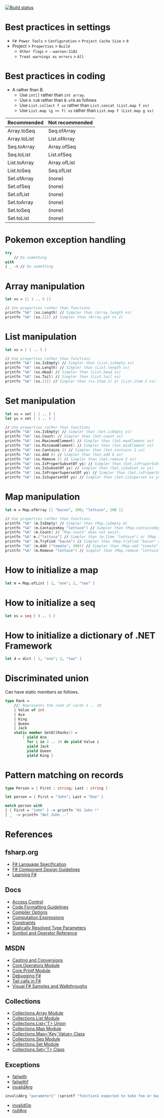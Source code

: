 [![Build status](https://ci.appveyor.com/api/projects/status/awbxjohei2cpxnsp?svg=true)](https://ci.appveyor.com/project/tatsuya/fsharp-cheat-sheet)

# Best practices in settings
* `F# Power Tools` > `Configuration` > `Project Cache Size` > `0`
* Project > `Properties` > `Build`
  * `Other flags` > `--warnon:1182`
  * `Treat warnings as errors` > `All`

# Best practices in coding
* A rather than B.
  * Use `int[]` rather than `int array`.
  * Use `A.toB` rather than `B.ofA` as follows
  * Use `List.collect f xs` rather than `List.concat (List.map f xs)`
  * Use `List.map (g >> f) xs` rather than `List.map f (List.map g xs)`

Recommended|Not recommended
---|---
Array.toSeq|Seq.ofArray
Array.toList|List.ofArray
Seq.toArray|Array.ofSeq
Seq.toList|List.ofSeq
List.toArray|Array.ofList
List.toSeq|Seq.ofList
Set.ofArray|(none)
Set.ofSeq|(none)
Set.ofList|(none)
Set.toArray|(none)
Set.toSeq|(none)
Set.toList|(none)

# Pokemon exception handling
```fsharp
try
    // Do something
with
| _ -> // Do something
```

# Array manipulation
```fsharp
let xs = [| 1 .. 5 |]

// Use properties rather than functions
printfn "%A" (xs.Length) // Simpler than (Array.length xs)
printfn "%A" (xs.[2]) // Simpler than (Array.get xs 2)
```

# List manipulation
```fsharp
let xs = [ 1 .. 5 ]

// Use properties rather than functions
printfn "%A" (xs.IsEmpty) // Simpler than (List.isEmpty xs)
printfn "%A" (xs.Length) // Simpler than (List.length xs)
printfn "%A" (xs.Head) // Simpler than (List.head xs)
printfn "%A" (xs.Tail) // Simpler than (List.tail xs)
printfn "%A" (xs.[2]) // Simpler than (xs.Item 2) or (List.item 2 xs)
```

# Set manipulation
```fsharp
let xs = set [ 1 .. 5 ]
let ys = set [ 1 .. 5 ]

// Use properties rather than functions
printfn "%A" (xs.IsEmpty) // Simpler than (Set.isEmpty xs)
printfn "%A" (xs.Count) // Simpler than (Set.count xs)
printfn "%A" (xs.MaximumElement) // Simpler than (Set.maxElement xs)
printfn "%A" (xs.MinimumElement) // Simpler than (Set.minElement xs)
printfn "%A" (xs.Contains 2) // Simpler than (Set.contains 2 xs)
printfn "%A" (xs.Add 6) // Simpler than (Set.add 6 xs)
printfn "%A" (xs.Remove 2) // Simpler than (Set.remove 2 xs)
printfn "%A" (xs.IsProperSubsetOf ys) // Simpler than (Set.isProperSubset xs ys)
printfn "%A" (xs.IsSubsetOf ys) // Simpler than (Set.isSubset xs ys)
printfn "%A" (xs.IsProperSupersetOf ys) // Simpler than (Set.isProperSuperset xs ys)
printfn "%A" (xs.IsSupersetOf ys) // Simpler than (Set.isSuperset xs ys)
```

# Map manipulation
```fsharp
let m = Map.ofArray [| "bacon", 100; "lettuce", 200 |]

// Use properties rather than functions
printfn "%A" (m.IsEmpty) // Simpler than (Map.isEmpty m)
printfn "%A" (m.ContainsKey "lettuce") // Simpler than (Map.containsKey "lettuce" m)
printfn "%A" (m.Count) // "Map.count" does not exist.
printfn "%A" m.["lettuce"] // Simpler than (m.Item "lettuce") or (Map.find "lettuce" m)
printfn "%A" (m.TryFind "bacon") // Simpler than (Map.tryFind "bacon" m)
printfn "%A" (m.Add ("tomato", 300)) // Simpler than (Map.add "tomato" 300 m)
printfn "%A" (m.Remove "lettuce") // Simpler than (Map.remove "lettuce" m)
```

# How to initialize a map
```fsharp
let m = Map.ofList [ 1, "one"; 2, "two" ]
```

# How to initialize a seq
```fsharp
let xs = seq { 0 .. 5 }
```

# How to initialize a dictionary of .NET Framework
```fsharp
let d = dict [ 1, "one"; 2, "two" ]
```

# Discriminated union
Can have static members as follows.
```fsharp
type Rank = 
    /// Represents the rank of cards 2 .. 10
    | Value of int
    | Ace
    | King
    | Queen
    | Jack
    static member GetAllRanks() = 
        [ yield Ace
          for i in 2 .. 10 do yield Value i
          yield Jack
          yield Queen
          yield King ]
```

# Pattern matching on records
```fsharp
type Person = { First : string; Last : string }

let person = { First = "John"; Last = "Doe" }

match person with 
| { First = "John" } -> printfn "Hi John !" 
| _  -> printfn "Not John .."
```

# References
## fsharp.org
* [F# Language Specification](http://fsharp.org/specs/language-spec)
* [F# Component Design Guidelines](http://fsharp.org/specs/component-design-guidelines)
* [Learning F#](http://fsharp.org/learn.html)

## Docs
* [Access Control](https://docs.microsoft.com/dotnet/articles/fsharp/language-reference/access-control)
* [Code Formatting Guidelines](https://docs.microsoft.com/dotnet/articles/fsharp/language-reference/code-formatting-guidelines)
* [Compiler Options](https://docs.microsoft.com/dotnet/articles/fsharp/language-reference/compiler-options)
* [Computation Expressions](https://docs.microsoft.com/dotnet/articles/fsharp/language-reference/computation-expressions)
* [Constraints](https://docs.microsoft.com/dotnet/articles/fsharp/language-reference/generics/constraints)
* [Statically Resolved Type Parameters](https://docs.microsoft.com/dotnet/articles/fsharp/language-reference/generics/statically-resolved-type-parameters)
* [Symbol and Operator Reference](https://docs.microsoft.com/dotnet/articles/fsharp/language-reference/symbol-and-operator-reference/index)

## MSDN
* [Casting and Conversions](https://msdn.microsoft.com/visualfsharpdocs/conceptual/casting-and-conversions-%5bfsharp%5d)
* [Core.Operators Module](https://msdn.microsoft.com/visualfsharpdocs/conceptual/core.operators-module-%5bfsharp%5d)
* [Core.Printf Module](https://msdn.microsoft.com/visualfsharpdocs/conceptual/core.printf-module-%5bfsharp%5d)
* [Debugging F#](https://msdn.microsoft.com/library/ee843932.aspx)
* [Tail calls in F#](https://blogs.msdn.microsoft.com/fsharpteam/2011/07/08/tail-calls-in-f/)
* [Visual F# Samples and Walkthroughs](https://msdn.microsoft.com/visualfsharpdocs/conceptual/visual-fsharp-samples-and-walkthroughs)

## Collections
* [Collections.Array Module](https://msdn.microsoft.com/visualfsharpdocs/conceptual/collections.array-module-%5bfsharp%5d)
* [Collections.List Module](https://msdn.microsoft.com/visualfsharpdocs/conceptual/collections.list-module-%5bfsharp%5d)
* [Collections.List<'T> Union](https://msdn.microsoft.com/visualfsharpdocs/conceptual/collections.list%5b't%5d-union-%5bfsharp%5d)
* [Collections.Map Module](https://msdn.microsoft.com/visualfsharpdocs/conceptual/collections.map-module-%5bfsharp%5d)
* [Collections.Map<'Key,'Value> Class](https://msdn.microsoft.com/visualfsharpdocs/conceptual/collections.map%5b'key,'value%5d-class-%5bfsharp%5d)
* [Collections.Seq Module](https://msdn.microsoft.com/visualfsharpdocs/conceptual/collections.seq-module-%5bfsharp%5d)
* [Collections.Set Module](https://msdn.microsoft.com/visualfsharpdocs/conceptual/collections.set-module-%5bfsharp%5d)
* [Collections.Set<'T> Class](https://msdn.microsoft.com/visualfsharpdocs/conceptual/collections.set%5B't%5D-class-%5Bfsharp%5D)

## Exceptions
* [failwith](https://docs.microsoft.com/dotnet/articles/fsharp/language-reference/exception-handling/the-failwith-function)
* [failwithf](https://msdn.microsoft.com/en-us/visualfsharpdocs/conceptual/extratopleveloperators.failwithf%5B't%2C'result%5D-function-%5Bfsharp%5D)
* [invalidArg](https://docs.microsoft.com/dotnet/articles/fsharp/language-reference/exception-handling/the-invalidArg-function)
```fsharp
invalidArg "parameter1" (sprintf "function1 expected to take foo or bar, but took %s." parameter1)
```
* [invalidOp](https://msdn.microsoft.com/visualfsharpdocs/conceptual/operators.invalidop%5b%27t%5d-function-%5bfsharp%5d)
* [nullArg](https://msdn.microsoft.com/visualfsharpdocs/conceptual/operators.nullarg%5b%27t%5d-function-%5bfsharp%5d)
